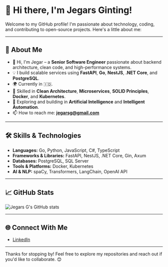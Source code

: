 # 👋 Hi there, I'm Jegars Ginting!

Welcome to my GitHub profile! I'm passionate about technology, coding, and contributing to open-source projects. Here's a little about me:

---

## 🚀 About Me
- 👋 Hi, I'm Jegar – a **Senior Software Engineer** passionate about backend architecture, clean code, and high-performance systems.
- 💡 I build scalable services using **FastAPI**, **Go**, **NestJS**, **.NET Core**, and **PostgreSQL**.
- 🌍 Currently in 🇮🇩.
- 🔧 Skilled in **Clean Architecture**, **Microservices**, **SOLID Principles**, **Docker**, and **Kubernetes**.
- 🤖 Exploring and building in **Artificial Intelligence** and **Intelligent Automation**.
- 📫 How to reach me: **jegarsg@gmail.com**

---

## 🛠️ Skills & Technologies
- **Languages:** Go, Python, JavaScript, C#, TypeScript
- **Frameworks & Libraries:** FastAPI, NestJS, .NET Core, Gin, Axum
- **Databases:** PostgreSQL, SQL Server
- **Tools & Platforms:** Docker, Kubernetes
- **AI & NLP:** spaCy, Transformers, LangChain, OpenAI API

---

## 📈 GitHub Stats

![Jegars G's GitHub stats](https://github-readme-stats.vercel.app/api?username=jegarsg&show_icons=true&theme=radical)

---

## 🌐 Connect With Me
- [LinkedIn](https://www.linkedin.com/in/jegarsg/)

---

Thanks for stopping by! Feel free to explore my repositories and reach out if you'd like to collaborate. 😊
